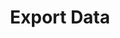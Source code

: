 ---
# metadata # 
title: Export Data
description: Export transformed data using data egress and other methods.
date: 
# taxonomy #
tags: 
series:
seriesPart:
weight: 6
---